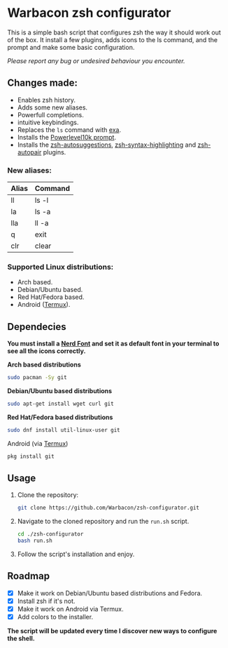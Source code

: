 # Warbacon zsh configurator

This is a simple bash script that configures zsh the way it should work out of the box. It install a few plugins, adds icons to
the ls command, and the prompt and make some basic configuration.

*Please report any bug or undesired behaviour you encounter.*

## Changes made:

- Enables zsh history.
- Adds some new aliases.
- Powerfull completions.
- intuitive keybindings.
- Replaces the `ls` command with [exa](https://github.com/ogham/exa).
- Installs the [Powerlevel10k prompt](https://github.com/romkatv/powerlevel10k).
- Installs the [zsh-autosuggestions](https://github.com/zsh-users/zsh-autosuggestions), [zsh-syntax-highlighting](https://github.com/zsh-users/zsh-syntax-highlighting) and [zsh-autopair](https://github.com/hlissner/zsh-autopair) plugins.

### New aliases:

| Alias | Command                      |
| ----- | -----------------------------|
| ll    | ls -l                        |
| la    | ls -a                        |
| lla   | ll -a                        |
| q     | exit                         |
| clr   | clear                        |

### Supported Linux distributions:

- Arch based.
- Debian/Ubuntu based.
- Red Hat/Fedora based.
- Android ([Termux](https://termux.com/)).

## Dependecies

**You must install a [Nerd Font](https://www.nerdfonts.com/font-downloads) and set it as default font in your terminal to see all the icons correctly.**

**Arch based distributions**

```sh
sudo pacman -Sy git
```

**Debian/Ubuntu based distributions**

```sh
sudo apt-get install wget curl git
```

**Red Hat/Fedora based distributions**

```sh
sudo dnf install util-linux-user git
```

Android (via [Termux](https://termux.com/))

```sh
pkg install git
```

## Usage

1. Clone the repository:
   
   ```sh
   git clone https://github.com/Warbacon/zsh-configurator.git
   ```

2. Navigate to the cloned repository and run the `run.sh` script.
   
   ```sh
   cd ./zsh-configurator
   bash run.sh
   ```

3. Follow the script's installation and enjoy.

## Roadmap

- [x] Make it work on Debian/Ubuntu based distributions and Fedora.
- [x] Install zsh if it's not.
- [x] Make it work on Android via Termux.
- [x] Add colors to the installer.

**The script will be updated every time I discover new ways to configure the shell.**
